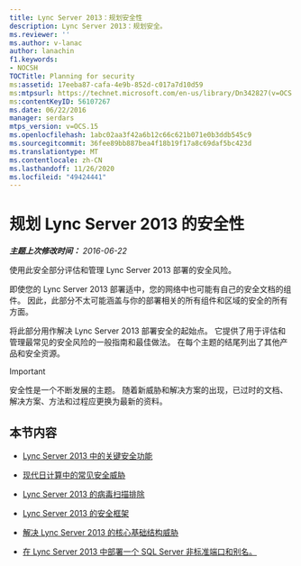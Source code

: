 ```yaml
---
title: Lync Server 2013：规划安全性
description: Lync Server 2013：规划安全。
ms.reviewer: ''
ms.author: v-lanac
author: lanachin
f1.keywords:
- NOCSH
TOCTitle: Planning for security
ms:assetid: 17eeba87-cafa-4e9b-852d-c017a7d10d59
ms:mtpsurl: https://technet.microsoft.com/en-us/library/Dn342827(v=OCS.15)
ms:contentKeyID: 56107267
ms.date: 06/22/2016
manager: serdars
mtps_version: v=OCS.15
ms.openlocfilehash: 1abc02aa3f42a6b12c66c621b071e0b3ddb545c9
ms.sourcegitcommit: 36fee89bb887bea4f18b19f17a8c69daf5bc423d
ms.translationtype: MT
ms.contentlocale: zh-CN
ms.lasthandoff: 11/26/2020
ms.locfileid: "49424441"
---
```

# <a name="planning-for-security-in-lync-server-2013"></a>规划 Lync Server 2013 的安全性

<div data-xmlns="http://www.w3.org/1999/xhtml">

<div class="topic" data-xmlns="http://www.w3.org/1999/xhtml" data-msxsl="urn:schemas-microsoft-com:xslt" data-cs="https://msdn.microsoft.com/">

<div data-asp="https://msdn2.microsoft.com/asp">



</div>

<div id="mainSection">

<div id="mainBody">

<span> </span>

_**主题上次修改时间：** 2016-06-22_

使用此安全部分评估和管理 Lync Server 2013 部署的安全风险。

即使您的 Lync Server 2013 部署适中，您的网络中也可能有自己的安全文档的组件。 因此，此部分不太可能涵盖与你的部署相关的所有组件和区域的安全的所有方面。

将此部分用作解决 Lync Server 2013 部署安全的起始点。 它提供了用于评估和管理最常见的安全风险的一般指南和最佳做法。 在每个主题的结尾列出了其他产品和安全资源。

<div>


> [!IMPORTANT]  
> 安全性是一个不断发展的主题。 随着新威胁和解决方案的出现，已过时的文档、解决方案、方法和过程应更换为最新的资料。



</div>

<div>

## <a name="in-this-section"></a>本节内容

  - [Lync Server 2013 中的关键安全功能](lync-server-2013-key-security-features.md)

  - [现代日计算中的常见安全威胁](lync-server-2013-common-security-threats-in-modern-day-computing.md)

  - [Lync Server 2013 的病毒扫描排除](lync-server-2013-antivirus-scanning-exclusions.md)

  - [Lync Server 2013 的安全框架](lync-server-2013-security-framework-for-lync-server.md)

  - [解决 Lync Server 2013 的核心基础结构威胁](lync-server-2013-addressing-threats-to-your-core-infrastructure.md)

  - [在 Lync Server 2013 中部署一个 SQL Server 非标准端口和别名。](deploying-a-sql-server-nonstandard-port-and-alias-in-lync-server-2013.md)

</div>

</div>

<span> </span>

</div>

</div>

</div>

